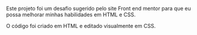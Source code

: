 Este projeto foi um desafio sugerido pelo site Front end mentor para que eu possa melhorar minhas habilidades em HTML e CSS.

O código foi criado em HTML e editado visualmente em CSS.
